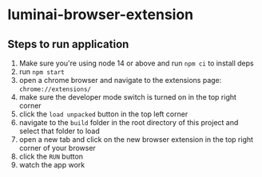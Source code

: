 # luminai-browser-extension

## Steps to run application
1. Make sure you're using node 14 or above and run `npm ci` to install deps
2. run `npm start`
3. open a chrome browser and navigate to the extensions page: `chrome://extensions/`
4. make sure the developer mode switch is turned on in the top right corner
5. click the `load unpacked` button in the top left corner
6. navigate to the `build` folder in the root directory of this project and select that folder to load
7. open a new tab and click on the new browser extension in the top right corner of your browser
8. click the `RUN` button
9. watch the app work